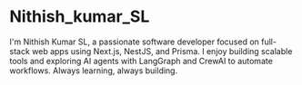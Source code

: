 # Nithish_kumar_SL
I'm Nithish Kumar SL, a passionate software developer focused on full-stack web apps using Next.js, NestJS, and Prisma. I enjoy building scalable tools and exploring AI agents with LangGraph and CrewAI to automate workflows. Always learning, always building.

